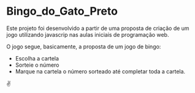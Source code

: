 # Bingo_do_Gato_Preto

Este projeto foi desenvolvido a partir de uma proposta de criação de um jogo utilizando javascrip nas aulas iniciais de programação web.

O jogo segue, basicamente, a proposta de um jogo de bingo:

- Escolha a cartela
- Sorteie o número
- Marque na cartela o número sorteado até completar toda a cartela.

✌
  
